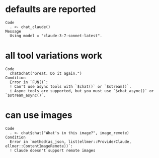 # defaults are reported

    Code
      . <- chat_claude()
    Message
      Using model = "claude-3-7-sonnet-latest".

# all tool variations work

    Code
      chat$chat("Great. Do it again.")
    Condition
      Error in `FUN()`:
      ! Can't use async tools with `$chat()` or `$stream()`.
      i Async tools are supported, but you must use `$chat_async()` or `$stream_async()`.

# can use images

    Code
      . <- chat$chat("What's in this image?", image_remote)
    Condition
      Error in `method(as_json, list(ellmer::ProviderClaude, ellmer::ContentImageRemote))`:
      ! Claude doesn't support remote images

